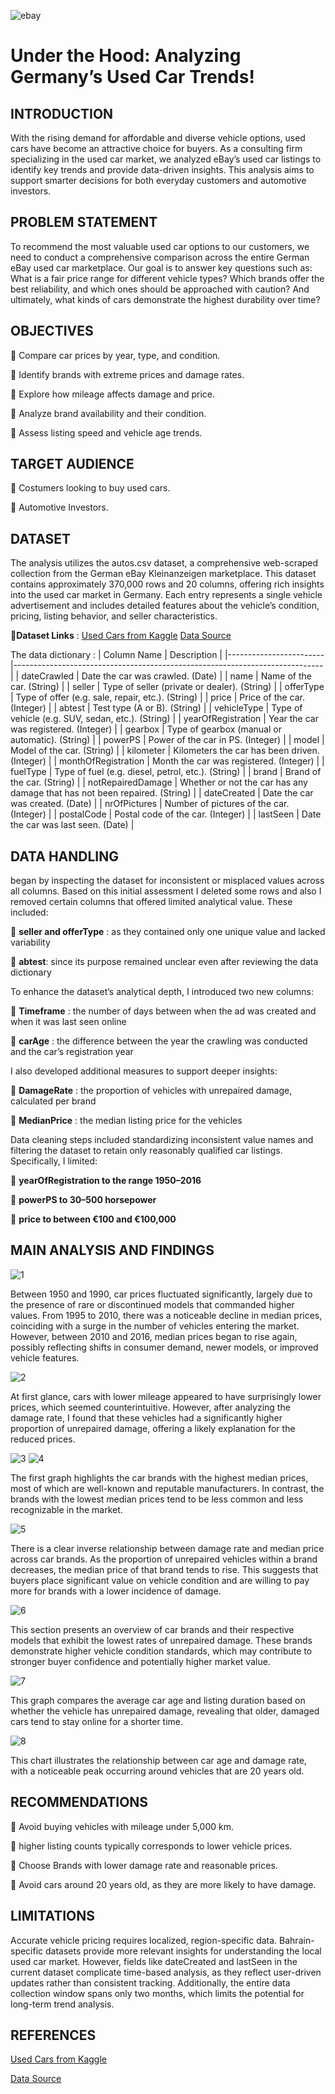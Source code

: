 ![ebay](images/ebay.jpg)
# Under the Hood: Analyzing Germany’s Used Car Trends!
## INTRODUCTION
With the rising demand for affordable and diverse vehicle options, used cars have become an attractive choice for buyers. As a consulting firm specializing in the used car market, we analyzed eBay’s used car listings to identify key trends and provide data-driven insights. This analysis aims to support smarter decisions for both everyday customers and automotive investors.

## PROBLEM STATEMENT
To recommend the most valuable used car options to our customers, we need to conduct a comprehensive comparison across the entire German eBay used car marketplace. Our goal is to answer key questions such as: What is a fair price range for different vehicle types? Which brands offer the best reliability, and which ones should be approached with caution? And ultimately, what kinds of cars demonstrate the highest durability over time?

## OBJECTIVES
🚙	Compare car prices by year, type, and condition.

🚙	Identify brands with extreme prices and damage rates.

🚙 Explore how mileage affects damage and price.

🚙	Analyze brand availability and their condition.

🚙	Assess listing speed and vehicle age trends.

## TARGET AUDIENCE
🚙 Costumers looking to buy used cars.

🚙	Automotive Investors.

## DATASET
The analysis utilizes the autos.csv dataset, a comprehensive web-scraped collection from the German eBay Kleinanzeigen marketplace. This dataset contains approximately 370,000 rows and 20 columns, offering rich insights into the used car market in Germany. Each entry represents a single vehicle advertisement and includes detailed features about the vehicle’s condition, pricing, listing behavior, and seller characteristics.

🔗**Dataset Links** : 
[Used Cars from Kaggle](https://www.kaggle.com/datasets/thedevastator/uncovering-factors-that-affect-used-car-prices)
[Data Source](https://data.world/data-society)

The data dictionary :
| Column Name            | Description                                                                 |
|------------------------|-----------------------------------------------------------------------------|
| dateCrawled            | Date the car was crawled. (Date)                                            |
| name                   | Name of the car. (String)                                                   |
| seller                 | Type of seller (private or dealer). (String)                                |
| offerType              | Type of offer (e.g. sale, repair, etc.). (String)                           |
| price                  | Price of the car. (Integer)                                                 |
| abtest                 | Test type (A or B). (String)                                                |
| vehicleType            | Type of vehicle (e.g. SUV, sedan, etc.). (String)                           |
| yearOfRegistration     | Year the car was registered. (Integer)                                      |
| gearbox                | Type of gearbox (manual or automatic). (String)                             |
| powerPS                | Power of the car in PS. (Integer)                                           |
| model                  | Model of the car. (String)                                                  |
| kilometer              | Kilometers the car has been driven. (Integer)                               |
| monthOfRegistration    | Month the car was registered. (Integer)                                     |
| fuelType               | Type of fuel (e.g. diesel, petrol, etc.). (String)                          |
| brand                  | Brand of the car. (String)                                                  |
| notRepairedDamage      | Whether or not the car has any damage that has not been repaired. (String) |
| dateCreated            | Date the car was created. (Date)                                            |
| nrOfPictures           | Number of pictures of the car. (Integer)                                    |
| postalCode             | Postal code of the car. (Integer)                                           |
| lastSeen               | Date the car was last seen. (Date)                                          |

## DATA HANDLING
began by inspecting the dataset for inconsistent or misplaced values across all columns. Based on this initial assessment I deleted some rows and also I removed certain columns that offered limited analytical value. These included:

🚙 **seller and offerType** : as they contained only one unique value and lacked variability

🚙 **abtest**: since its purpose remained unclear even after reviewing the data dictionary

To enhance the dataset’s analytical depth, I introduced two new columns:

🚙 **Timeframe** : the number of days between when the ad was created and when it was last seen online

🚙 **carAge** : the difference between the year the crawling was conducted and the car’s registration year

I also developed additional measures to support deeper insights:

🚙 **DamageRate** : the proportion of vehicles with unrepaired damage, calculated per brand

🚙 **MedianPrice** : the median listing price for the vehicles

Data cleaning steps included standardizing inconsistent value names and filtering the dataset to retain only reasonably qualified car listings. Specifically, I limited:

🚙 **yearOfRegistration to the range 1950–2016**

🚙 **powerPS to 30–500 horsepower**

🚙 **price to between €100 and €100,000**

## MAIN ANALYSIS AND FINDINGS
![1](images/1.png)

Between 1950 and 1990, car prices fluctuated significantly, largely due to the presence of rare or discontinued models that commanded higher values. From 1995 to 2010, there was a noticeable decline in median prices, coinciding with a surge in the number of vehicles entering the market. However, between 2010 and 2016, median prices began to rise again, possibly reflecting shifts in consumer demand, newer models, or improved vehicle features.

![2](images/2.png)

At first glance, cars with lower mileage appeared to have surprisingly lower prices, which seemed counterintuitive. However, after analyzing the damage rate, I found that these vehicles had a significantly higher proportion of unrepaired damage, offering a likely explanation for the reduced prices.

![3](images/3.png)
![4](images/4.png)

The first graph highlights the car brands with the highest median prices, most of which are well-known and reputable manufacturers. In contrast, the brands with the lowest median prices tend to be less common and less recognizable in the market.

![5](images/5.png)

There is a clear inverse relationship between damage rate and median price across car brands. As the proportion of unrepaired vehicles within a brand decreases, the median price of that brand tends to rise. This suggests that buyers place significant value on vehicle condition and are willing to pay more for brands with a lower incidence of damage.

![6](images/6.png)

This section presents an overview of car brands and their respective models that exhibit the lowest rates of unrepaired damage. These brands demonstrate higher vehicle condition standards, which may contribute to stronger buyer confidence and potentially higher market value.

![7](images/7.png)

This graph compares the average car age and listing duration based on whether the vehicle has unrepaired damage, revealing that older, damaged cars tend to stay online for a shorter time.

![8](images/8.png)

This chart illustrates the relationship between car age and damage rate, with a noticeable peak occurring around vehicles that are 20 years old.

## RECOMMENDATIONS

🚙 Avoid buying vehicles with mileage under 5,000 km. 

🚙 higher listing counts typically corresponds to lower vehicle prices.

🚙 Choose Brands with lower damage rate and reasonable prices.

🚙 Avoid cars around 20 years old, as they are more likely to have damage.



## LIMITATIONS 
Accurate vehicle pricing requires localized, region-specific data. Bahrain-specific datasets provide more relevant insights for understanding the local used car market. However, fields like dateCreated and lastSeen in the current dataset complicate time-based analysis, as they reflect user-driven updates rather than consistent tracking. Additionally, the entire data collection window spans only two months, which limits the potential for long-term trend analysis.


## REFERENCES 

[Used Cars from Kaggle](https://www.kaggle.com/datasets/thedevastator/uncovering-factors-that-affect-used-car-prices)

[Data Source](https://data.world/data-society)

